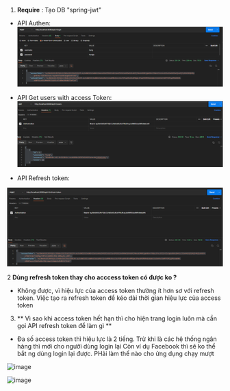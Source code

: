1. **Require** : Tạo DB  "spring-jwt"

* API Authen: 
  ![img.png](img.png)
   
   
   
   
* API Get users with access Token:
![img_1.png](img_1.png)

* API Refresh token:

![img_3.png](img_3.png)

2 **Dùng refresh token thay cho acccess token có được ko ?**
- Không được, vì hiệu lực của access token thường ít hơn sơ với refresh token.
Việc tạo ra refresh token để kéo dài thời gian hiệu lực của access token

3. ** Vì sao khi access token hết hạn thì cho hiện trang login luôn mà cần gọi API refresh token để làm gì  **
- Đa số access token thì hiệu lực là 2 tiếng. Trừ khi là các hệ thống ngân hàng thì mới cho người dùng login lại
Còn ví dụ Facebook thì sẽ ko thể bắt ng dùng login lại được. PHải làm thế nào cho ứng dụng chạy mượt


![image](https://user-images.githubusercontent.com/101548961/189614162-a7f769b9-ce26-4c0f-a2c1-a372946b75d5.png)

![image](https://user-images.githubusercontent.com/101548961/189614323-946bd821-12bb-4311-8497-1e7384752f07.png)
